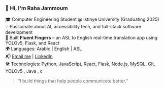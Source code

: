 ### 👋 Hi, I'm Raha Jammoum

🎓 Computer Engineering Student @ İstinye University (Graduating 2025)  
💡 Passionate about AI, accessibility tech, and full-stack software development  
🧠 Built **Fluent Fingers** – an ASL to English real-time translation app using YOLOv5, Flask, and React  
🌍 Languages: Arabic | English | ASL  
📬 [Email me](mailto:jamomraha@gmail.com) | [LinkedIn](https://www.linkedin.com/in/raha-jammoum-3941132aa)  
🛠️ Technologies: Python, JavaScript, React, Flask, Node.js, MySQL, Git, YOLOv5 , Java , c 

> “I build things that help people communicate better.”

